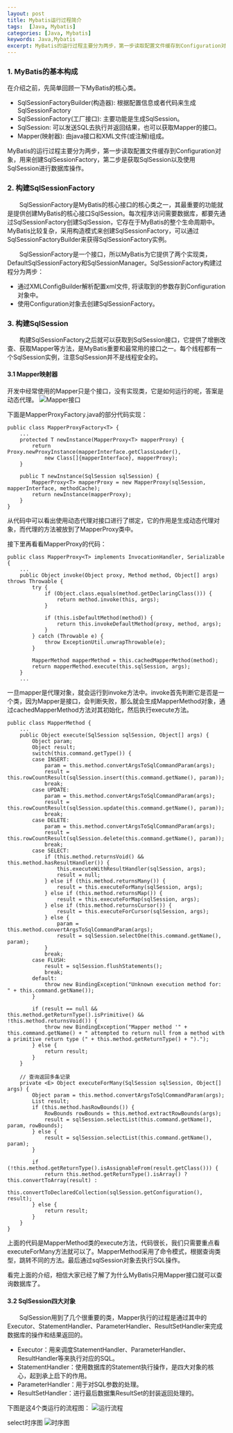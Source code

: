 ```yaml
---
layout: post
title: Mybatis运行过程简介
tags:  [Java, Mybatis]
categories: [Java, Mybatis]
keywords: Java,Mybatis
excerpt: MyBatis的运行过程主要分为两步，第一步读取配置文件缓存到Configuration对象，用来创建SqlSessionFactory，第二步是获取SqlSession以及使用SqlSession进行数据库操作。
---
```


### 1. MyBatis的基本构成
在介绍之前，先简单回顾一下MyBatis的核心类。
* SqlSessionFactoryBuilder(构造器): 根据配置信息或者代码来生成SqlSessionFactory
* SqlSessionFactory(工厂接口): 主要功能是生成SqlSession。
* SqlSession: 可以发送SQL去执行并返回结果，也可以获取Mapper的接口。
* Mapper(映射器): 由java接口和XML文件(或注解)组成。


MyBatis的运行过程主要分为两步，第一步读取配置文件缓存到Configuration对象，用来创建SqlSessionFactory，第二步是获取SqlSession以及使用SqlSession进行数据库操作。

### 2. 构建SqlSessionFactory

&emsp;&emsp;SqlSessionFactory是MyBatis的核心接口的核心类之一，其最重要的功能就是提供创建MyBatis的核心接口SqlSession。每次程序访问需要数据库，都要先通过SqlSessionFactory创建SqlSession，它存在于MyBatis的整个生命周期中。MyBatis比较复杂，采用构造模式来创建SqlSessionFactory，可以通过SqlSessionFactoryBuilder来获得SqlSessionFactory实例。

&emsp;&emsp;SqlSessionFactory是一个接口，所以MyBatis为它提供了两个实现类，DefaultSqlSessionFactory和SqlSessionManager。SqlSessionFactory构建过程分为两步：

* 通过XMLConfigBuilder解析配置xml文件, 将读取到的参数存到Configuration对象中。
* 使用Configuration对象去创建SqlSessionFactory。


### 3. 构建SqlSession

&emsp;&emsp;构建SqlSessionFactory之后就可以获取到SqlSession接口，它提供了增删改查、获取Mapper等方法，是MyBatis重要和最常用的接口之一。每个线程都有一个SqlSession实例，注意SqlSession并不是线程安全的。

#### 3.1 Mapper映射器

开发中经常使用的Mapper只是个接口，没有实现类，它是如何运行的呢，答案是动态代理。
![Mapper接口](https://i.loli.net/2018/06/06/5b17fa309d7c2.png)


下面是MapperProxyFactory.java的部分代码实现：
```
public class MapperProxyFactory<T> {
    ...
    protected T newInstance(MapperProxy<T> mapperProxy) {
        return Proxy.newProxyInstance(mapperInterface.getClassLoader(), 
            new Class[]{mapperInterface}, mapperProxy);
    }

    public T newInstance(SqlSession sqlSession) {
        MapperProxy<T> mapperProxy = new MapperProxy(sqlSession, mapperInterface, methodCache);
        return newInstance(mapperProxy);
    }
}
```
从代码中可以看出使用动态代理对接口进行了绑定，它的作用是生成动态代理对象，而代理的方法被放到了MapperProxy类中。


接下里再看看MapperProxy的代码：
```
public class MapperProxy<T> implements InvocationHandler, Serializable {
    ...
    public Object invoke(Object proxy, Method method, Object[] args) throws Throwable {
        try {
            if (Object.class.equals(method.getDeclaringClass())) {
                return method.invoke(this, args);
            }

            if (this.isDefaultMethod(method)) {
                return this.invokeDefaultMethod(proxy, method, args);
            }
        } catch (Throwable e) {
            throw ExceptionUtil.unwrapThrowable(e);
        }

        MapperMethod mapperMethod = this.cachedMapperMethod(method);
        return mapperMethod.execute(this.sqlSession, args);
    }
    ...
```
一旦mapper是代理对象，就会运行到invoke方法中。invoke首先判断它是否是一个类，因为Mapper是接口，会判断失败，那么就会生成MapperMethod对象，通过cachedMapperMethod方法对其初始化，然后执行execute方法。


```
public class MapperMethod {
    ...
    public Object execute(SqlSession sqlSession, Object[] args) {
        Object param;
        Object result;
        switch(this.command.getType()) {
        case INSERT:
            param = this.method.convertArgsToSqlCommandParam(args);
            result = this.rowCountResult(sqlSession.insert(this.command.getName(), param));
            break;
        case UPDATE:
            param = this.method.convertArgsToSqlCommandParam(args);
            result = this.rowCountResult(sqlSession.update(this.command.getName(), param));
            break;
        case DELETE:
            param = this.method.convertArgsToSqlCommandParam(args);
            result = this.rowCountResult(sqlSession.delete(this.command.getName(), param));
            break;
        case SELECT:
            if (this.method.returnsVoid() && this.method.hasResultHandler()) {
                this.executeWithResultHandler(sqlSession, args);
                result = null;
            } else if (this.method.returnsMany()) {
                result = this.executeForMany(sqlSession, args);
            } else if (this.method.returnsMap()) {
                result = this.executeForMap(sqlSession, args);
            } else if (this.method.returnsCursor()) {
                result = this.executeForCursor(sqlSession, args);
            } else {
                param = this.method.convertArgsToSqlCommandParam(args);
                result = sqlSession.selectOne(this.command.getName(), param);
            }
            break;
        case FLUSH:
            result = sqlSession.flushStatements();
            break;
        default:
            throw new BindingException("Unknown execution method for: " + this.command.getName());
        }

        if (result == null && this.method.getReturnType().isPrimitive() && !this.method.returnsVoid()) {
            throw new BindingException("Mapper method '" + this.command.getName() + " attempted to return null from a method with a primitive return type (" + this.method.getReturnType() + ").");
        } else {
            return result;
        }
    }

    // 查询返回多条记录
    private <E> Object executeForMany(SqlSession sqlSession, Object[] args) {
        Object param = this.method.convertArgsToSqlCommandParam(args);
        List result;
        if (this.method.hasRowBounds()) {
            RowBounds rowBounds = this.method.extractRowBounds(args);
            result = sqlSession.selectList(this.command.getName(), param, rowBounds);
        } else {
            result = sqlSession.selectList(this.command.getName(), param);
        }

        if (!this.method.getReturnType().isAssignableFrom(result.getClass())) {
            return this.method.getReturnType().isArray() ? this.convertToArray(result) : 
                this.convertToDeclaredCollection(sqlSession.getConfiguration(), result);
        } else {
            return result;
        }
    }
}
```
上面的代码是MapperMethod类的execute方法，代码很长，我们只需要重点看executeForMany方法就可以了。MapperMethod采用了命令模式，根据查询类型，跳转不同的方法。最后通过sqlSession对象去执行SQL操作。

看完上面的介绍，相信大家已经了解了为什么MyBatis只用Mapper接口就可以查询数据库了。


#### 3.2 SqlSession四大对象
&emsp;&emsp;SqlSession用到了几个很重要的类，Mapper执行的过程是通过其中的Executor、StatementHandler、ParameterHandler、ResultSetHandler来完成数据库的操作和结果返回的。

* Executor：用来调度StatementHandler、ParameterHandler、ResultHandler等来执行对应的SQL。
* StatementHandler：使用数据库的Statement执行操作，是四大对象的核心，起到承上启下的作用。
* ParameterHandler：用于对SQL参数的处理。
* ResultSetHandler：进行最后数据集ResultSet的封装返回处理的。


下图是这4个类运行的流程图：
![运行流程](https://raw.githubusercontent.com/ethendev/data/master/silo/img/mybatis/mybatis_flow.png)


select时序图
![时序图](https://i.loli.net/2018/06/23/5b2dbd49c6354.png)
